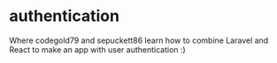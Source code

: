 # authentication
Where codegold79 and sepuckett86 learn how to combine Laravel and React to make an app with user authentication :)
